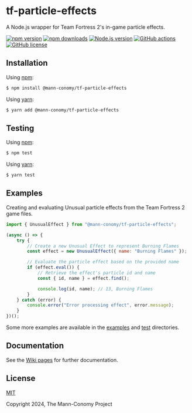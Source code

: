 # tf-particle-effects

A Node.js wrapper for Team Fortress 2's in-game particle effects.

[![npm version](https://img.shields.io/npm/v/@mann-conomy/tf-particle-effects?style=flat-square&logo=npm)](https://npmjs.com/package/@mann-conomy/tf-particle-effects)
[![npm downloads](https://img.shields.io/npm/d18m/@mann-conomy/tf-particle-effects?style=flat-square&logo=npm)](https://npmjs.com/package/@mann-conomy/tf-particle-effects)
[![Node.js version](https://img.shields.io/node/v/@mann-conomy/tf-particle-effects?style=flat-square&logo=nodedotjs)](https://nodejs.org/en/about/releases/)
[![GitHub actions](https://img.shields.io/github/actions/workflow/status/Mann-Conomy/tf-particle-effects/test.yml?branch=main&style=flat-square&logo=github&label=test)](https://github.com/Mann-Conomy/tf-particle-effects/blob/main/.github/workflows/test.yml)
[![GitHub license](https://img.shields.io/github/license/Mann-Conomy/tf-particle-effects?style=flat-square&logo=github)](https://github.com/Mann-Conomy/tf-particle-effects/blob/main/LICENSE)

## Installation

Using [npm](https://www.npmjs.com/package/@mann-conomy/tf-particle-effects):

```bash
$ npm install @mann-conomy/tf-particle-effects
```

Using [yarn](https://yarnpkg.com/package/@mann-conomy/tf-particle-effects):

```bash
$ yarn add @mann-conomy/tf-particle-effects
```

## Testing

Using [npm](https://docs.npmjs.com/cli/v8/commands/npm-run-script):
```bash
$ npm test
```

Using [yarn](https://classic.yarnpkg.com/lang/en/docs/cli/run/):
```bash
$ yarn test
```

## Examples
Creating and evaluating Unusual particle effects from the Team Fortress 2 game files.

```js
import { UnusualEffect } from "@mann-conomy/tf-particle-effects";

(async () => {
    try {
        // Create a new Unusual Effect to represent Burning Flames
        const effect = new UnusualEffect({ name: "Burning Flames" });

        // Evaluate the particle effect based on the provided name
        if (effect.eval()) {
            // Retrieve the effect's particle id and name
            const { id, name } = effect.find();

            console.log(id, name); // 13, Burning Flames
        }
    } catch (error) {
        console.error("Error processing effect", error.message);
    }
})();
```

Some more examples are available in the [examples](https://github.com/Mann-Conomy/tf-particle-effects/tree/main/examples) and [test](https://github.com/Mann-Conomy/tf-particle-effects/tree/main/test) directories.

## Documentation

See the [Wiki pages](https://github.com/Mann-Conomy/tf-particle-effects/wiki) for further documentation.

## License

[MIT](LICENSE)

Copyright 2024, The Mann-Conomy Project
